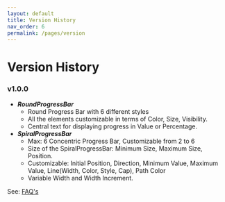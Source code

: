```yaml
---
layout: default
title: Version History
nav_order: 6
permalink: /pages/version
---
```


# Version History

###   v1.0.0

* ***RoundProgressBar***
  * Round Progress Bar with 6 different styles
  * All the elements customizable in terms of Color, Size, Visibility.
  * Central text for displaying progress in Value or Percentage.
* ***SpiralProgressBar***
  * Max: 6 Concentric Progress Bar, Customizable from 2 to 6
  * Size of the SpiralProgressBar: Minimum Size, Maximum Size, Position.
  * Customizable: Initial Position, Direction, Minimum Value, Maximum Value, Line(Width, Color, Style, Cap), Path Color 
  * Variable Width and Width Increment.


See: [FAQ's](faqs)